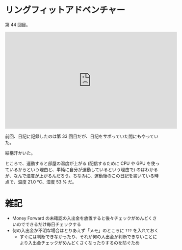 # リングフィットアドベンチャー
第 44 回目。

<iframe width="560" height="315" src="https://www.youtube.com/embed/0n-BePWEJEw" frameborder="0" allow="accelerometer; autoplay; clipboard-write; encrypted-media; gyroscope; picture-in-picture" allowfullscreen></iframe>

前回、日記に記録したのは第 33 回目だが、日記をサボっていた間にもやっていた。

結構汗かいた。

ところで、運動すると部屋の温度が上がる (配信するために CPU や GPU を使っているからという理由と、単純に自分が運動しているという理由で) のはわかるが、なんで湿度が上がるんだろう。ちなみに、運動後のこの日記を書いている時点で、温度 21.0 ℃、湿度 53 % だ。

# 雑記
- Money Forward の未確認の入出金を放置すると後々チェックがめんどくさいのでできるだけ毎日チェックする
- 何の入出金か不明な場合はとりあえず「メモ」のところに `???` を入れておく
  - すぐには判断できなかったり、それが何の入出金か判断できないことにより入出金チェックがめんどくさくなったりするのを防ぐため
